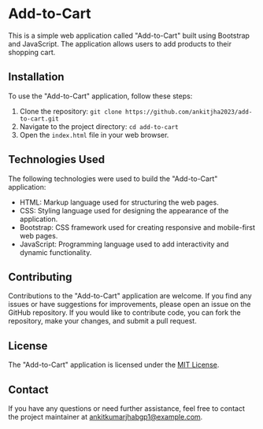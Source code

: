 # Add-to-Cart

This is a simple web application called "Add-to-Cart" built using Bootstrap and JavaScript. The application allows users to add products to their shopping cart.

## Installation

To use the "Add-to-Cart" application, follow these steps:

1. Clone the repository: `git clone https://github.com/ankitjha2023/add-to-cart.git`
2. Navigate to the project directory: `cd add-to-cart`
3. Open the `index.html` file in your web browser.



## Technologies Used

The following technologies were used to build the "Add-to-Cart" application:

- HTML: Markup language used for structuring the web pages.
- CSS: Styling language used for designing the appearance of the application.
- Bootstrap: CSS framework used for creating responsive and mobile-first web pages.
- JavaScript: Programming language used to add interactivity and dynamic functionality.

## Contributing

Contributions to the "Add-to-Cart" application are welcome. If you find any issues or have suggestions for improvements, please open an issue on the GitHub repository. If you would like to contribute code, you can fork the repository, make your changes, and submit a pull request.

## License

The "Add-to-Cart" application is licensed under the [MIT License](LICENSE).

## Contact

If you have any questions or need further assistance, feel free to contact the project maintainer at [ankitkumarjhabgp1@example.com](mailto:your-email@example.com).
